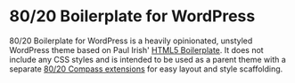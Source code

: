 80/20 Boilerplate for WordPress
===============================

80/20 Boilerplate for WordPress is a heavily opinionated, unstyled WordPress
theme based on Paul Irish' [HTML5 Boilerplate][1]. It does not include any CSS
styles and is intended to be used as a parent theme with a separate
[80/20 Compass extensions][2] for easy layout and style scaffolding.

  [1]: http://html5boilerplate.com/
  [2]: http://github.com/asmala/8020-boilerplate-compass
